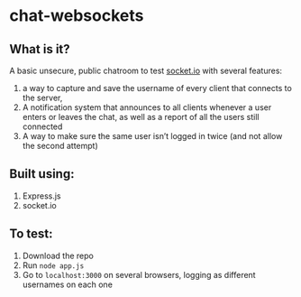 # chat-websockets

## What is it?
A basic unsecure, public chatroom to test [socket.io](https://socket.io/get-started/chat) with several features:

1. a way to capture and save the username of every client that connects to the server,
2. A notification system that announces to all clients whenever a user enters or leaves the chat, as well as a report of all the users still connected
3. A way to make sure the same user isn’t logged in twice (and not allow the second attempt)

## Built using:
1. Express.js
2. socket.io

## To test:
1. Download the repo
2. Run `node app.js`
3. Go to `localhost:3000` on several browsers, logging as different usernames on each one
